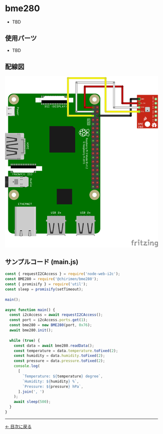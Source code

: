 # bme280

- TBD

## 使用パーツ

- TBD

## 配線図

![配線図](./images/bme280/schematic.png 'schematic')

## サンプルコード (main.js)

```javascript
const { requestI2CAccess } = require('node-web-i2c');
const BME280 = require('@chirimen/bme280');
const { promisify } = require('util');
const sleep = promisify(setTimeout);

main();

async function main() {
  const i2cAccess = await requestI2CAccess();
  const port = i2cAccess.ports.get(1);
  const bme280 = new BME280(port, 0x76);
  await bme280.init();

  while (true) {
    const data = await bme280.readData();
    const temperature = data.temperature.toFixed(2);
    const humidity = data.humidity.toFixed(2);
    const pressure = data.pressure.toFixed(2);
    console.log(
      [
        `Temperature: ${temperature} degree`,
        `Humidity: ${humidity} %`,
        `Pressure: ${pressure} hPa`,
      ].join(', ')
    );
    await sleep(500);
  }
}
```

---

[← 目次に戻る](./index.md)
